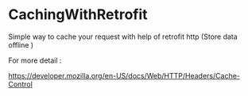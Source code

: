 # CachingWithRetrofit

Simple way to cache  your request with help of retrofit http (Store data offline )


For more detail :

https://developer.mozilla.org/en-US/docs/Web/HTTP/Headers/Cache-Control
